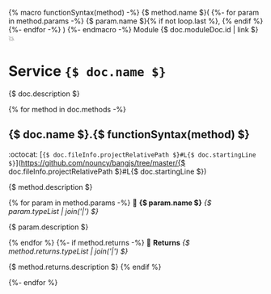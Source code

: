 {% macro functionSyntax(method) -%}
{$ method.name $}(
{%- for param in method.params -%}
	{$ param.name $}{% if not loop.last %}, {% endif %}
{%- endfor -%}
)
{%- endmacro -%}
Module {$ doc.moduleDoc.id | link $} :boom:
# Service `{$ doc.name $}`

{$ doc.description $}

{% for method in doc.methods -%}
## {$ doc.name $}.{$ functionSyntax(method) $}

:octocat: [`{$ doc.fileInfo.projectRelativePath $}#L{$ doc.startingLine $}`](https://github.com/nouncy/bangjs/tree/master/{$ doc.fileInfo.projectRelativePath $}#L{$ doc.startingLine $})

{$ method.description $}

{% for param in method.params -%}
:baby_bottle: **{$ param.name $}** _{$ param.typeList | join('|') $}_

{$ param.description $}

{% endfor %}
{%- if method.returns -%}
:dash: **Returns** _{$ method.returns.typeList | join('|') $}_

{$ method.returns.description $}
{% endif %}

{%- endfor %}
